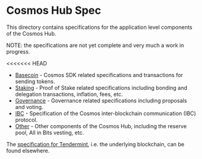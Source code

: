 # Cosmos Hub Spec

This directory contains specifications for the application level components of 
the Cosmos Hub.

NOTE: the specifications are not yet complete and very much a work in progress.

<<<<<<< HEAD
- [Basecoin](basecoin) - Cosmos SDK related specifications and transactions for
  sending tokens.
- [Staking](staking) - Proof of Stake related specifications including bonding 
  and delegation transactions, inflation, fees, etc.
- [Governance](governance) - Governance related specifications including 
  proposals and voting.
- [IBC](ibc) - Specification of the Cosmos inter-blockchain communication (IBC) protocol.
- [Other](other) - Other components of the Cosmos Hub, including the reserve 
  pool, All in Bits vesting, etc.

The [specification for Tendermint](https://github.com/tendermint/tendermint/tree/develop/docs/specification/new-spec),
i.e. the underlying blockchain, can be found elsewhere.
